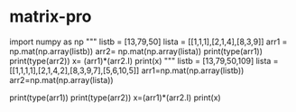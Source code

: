 # matrix-pro
import numpy as np
"""
listb = [13,79,50]
lista = [[1,1,1],[2,1,4],[8,3,9]]
arr1 = np.mat(np.array(listb))
arr2= np.mat(np.array(lista))
print(type(arr1))
print(type(arr2))
x= (arr1)*(arr2.I)
print(x)
"""
listb = [13,79,50,109]
lista = [[1,1,1,1],[2,1,4,2],[8,3,9,7],[5,6,10,5]]
arr1=np.mat(np.array(listb))
arr2=np.mat(np.array(lista))
                     
print(type(arr1))
print(type(arr2))
x=(arr1)*(arr2.I)
print(x)


